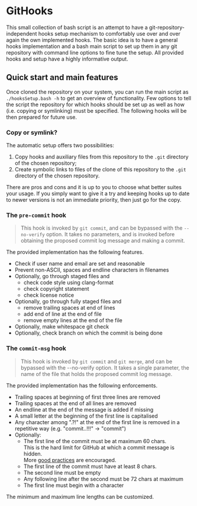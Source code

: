 # GitHooks

This small collection of bash script is an attempt to have a git-repository-independent hooks setup mechanism to comfortably use over and over again the own implemented hooks.
The basic idea is to have a general hooks implementation and a bash main script to set up them in any git repository with command line options to fine tune the setup.
All provided hooks and setup have a highly informative output.

## Quick start and main features

Once cloned the repository on your system, you can run the main script as `./hooksSetup.bash -h` to get an overview of functionality.
Few options to tell the script the repository for which hooks should be set up as well as how (i.e. copying or symlinking) must be specified.
The following hooks will be then prepared for future use.

### Copy or symlink?

The automatic setup offers two possibilities:

1. Copy hooks and auxiliary files from this repository to the `.git` directory of the chosen repository;
1. Create symbolic links to files of the clone of this repository to the `.git` directory of the chosen repository.

There are pros and cons and it is up to you to choose what better suites your usage.
If you simply want to give it a try and keeping hooks up to date to newer versions is not an immediate priority, then just go for the copy.

### The `pre-commit` hook

> This hook is invoked by `git commit`, and can be bypassed with the `--no-verify` option. It takes no parameters, and is invoked before obtaining the proposed commit log message and making a commit.

The provided implementation has the following features.

* Check if user name and email are set and reasonable
* Prevent non-ASCII, spaces and endline characters in filenames
* Optionally, go through staged files and
   - check code style using clang-format
   - check copyright statement
   - check license notice
* Optionally, go through fully staged files and
   - remove trailing spaces at end of lines
   - add end of line at the end of file
   - remove empty lines at the end of the file
* Optionally, make whitespace git check
* Optionally, check branch on which the commit is being done

### The `commit-msg` hook

> This hook is invoked by `git commit` and `git merge`, and can be bypassed with the --no-verify option. It takes a single parameter, the name of the file that holds the proposed commit log message.

The provided implementation has the following enforcements.

* Trailing spaces at beginning of first three lines are removed
* Trailing spaces at the end of all lines are removed
* An endline at the end of the message is added if missing
* A small letter at the beginning of the first line is capitalised
* Any character among ".?!" at the end of the first line is removed in a repetitive way (e.g. "commit..!!!" -> "commit")                                                                                                                                                                                                                                                                                                                 
* Optionally:                                                                                                                                                                                                                                                                                                                                                          
  - The first line of the commit must be at maximum 60 chars.                                                                                                                                                                                                                                                                                                        
    This is the hard limit for GitHub at which a commit message is hidden.                                                                                                                                                                                                                                                                                           
    More [good practices](https://chris.beams.io/posts/git-commit/) are encouraged.
  - The first line of the commit must have at least 8 chars.                                                                                                                                                                                                                                                                                                         
  - The second line must be empty                                                                                                                                                                                                                                                                                                                                    
  - Any following line after the second must be 72 chars at maximum                                                                                                                                                                                                                                                                                                  
  - The first line must begin with a character

The minimum and maximum line lengths can be customized.
